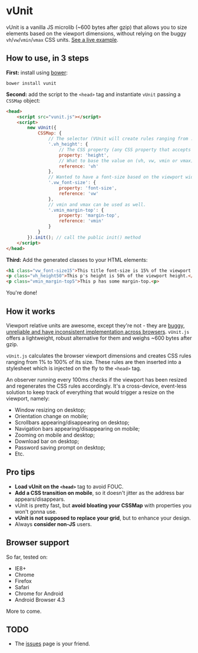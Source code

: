 vUnit
======
vUnit is a vanilla JS microlib (~600 bytes after gzip) that allows you to size elements based on the viewport dimensions, without relying on the buggy `vh`/`vw`/`vmin`/`vmax` CSS units. [See a live example](http://joaocunha.github.io/vunit/).

## How to use, in 3 steps
**First:** install using [bower](http://bower.io):

`bower install vunit`

**Second:** add the script to the `<head>` tag and instantiate `vUnit` passing a `CSSMap` object:
```html
<head>
    <script src="vunit.js"></script>
    <script>
        new vUnit({
            CSSMap: {
                // The selector (VUnit will create rules ranging from .selector1 to .selector100)
                '.vh_height': {
                    // The CSS property (any CSS property that accepts px as units)
                    property: 'height',
                    // What to base the value on (vh, vw, vmin or vmax)
                    reference: 'vh'
                },
                // Wanted to have a font-size based on the viewport width? You got it.
                '.vw_font-size': {
                    property: 'font-size',
                    reference: 'vw'
                },
                // vmin and vmax can be used as well.
                '.vmin_margin-top': {
                    property: 'margin-top',
                    reference: 'vmin'
                }
            }
        }).init(); // call the public init() method
    </script>
</head>
```

**Third:** Add the generated classes to your HTML elements:
```html
<h1 class="vw_font-size15">This title font-size is 15% of the viewport width.</h1>
<p class="vh_height50">This p's height is 50% of the viewport height.</p>
<p class="vmin_margin-top5">This p has some margin-top.<p>
```

You're done!

## How it works
Viewport relative units are awesome, except they're not - they are [buggy, unreliable and have inconsistent implementation across browsers](http://caniuse.com/#feat=viewport-units). `vUnit.js` offers a lightweight, robust alternative for them and weighs ~600 bytes after gzip.

`vUnit.js` calculates the browser viewport dimensions and creates CSS rules ranging from 1% to 100% of its size. These rules are then inserted into a stylesheet which is injected on the fly to the `<head>` tag.

An observer running every 100ms checks if the viewport has been resized and regenerates the CSS rules accordingly. It's a cross-device, event-less solution to keep track of everything that would trigger a resize on the viewport, namely:

- Window resizing on desktop;
- Orientation change on mobile;
- Scrollbars appearing/disappearing on desktop;
- Navigation bars appearing/disappearing on mobile;
- Zooming on mobile and desktop;
- Download bar on desktop;
- Password saving prompt on desktop;
- Etc.

## Pro tips
- **Load vUnit on the `<head>`** tag to avoid FOUC.
- **Add a CSS transition on mobile**, so it doesn't jitter as the address bar appears/disappears.
- vUnit is pretty fast, but **avoid bloating your CSSMap** with properties you won't gonna use.
- **vUnit is not supposed to replace your grid**, but to enhance your design.
- Always **consider non-JS** users.

## Browser support
So far, tested on:
- IE8+
- Chrome
- Firefox
- Safari
- Chrome for Android
- Android Browser 4.3

More to come.

## TODO
- The [issues](https://github.com/joaocunha/vunit/issues) page is your friend.
